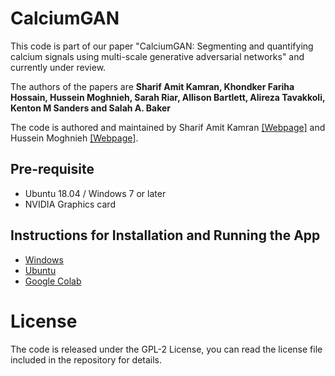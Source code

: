# CalciumGAN

This code is part of our paper "CalciumGAN: Segmenting and quantifying calcium signals using multi-scale generative adversarial networks" and currently under review.

The authors of the papers are <b>Sharif Amit Kamran, Khondker Fariha Hossain, Hussein Moghnieh, Sarah Riar, Allison Bartlett, Alireza Tavakkoli, Kenton M Sanders and Salah A. Baker</b>

The code is authored and maintained by Sharif Amit Kamran [[Webpage]](https://www.sharifamit.com/) and Hussein Moghnieh [[Webpage]](https://medium.com/@husseinmoghnie).

## Pre-requisite
- Ubuntu 18.04 / Windows 7 or later
- NVIDIA Graphics card


## Instructions for Installation and Running the App  
- [Windows](https://github.com/SharifAmit/CalciumGAN/blob/main/Windows_Installation_Guide.md)
- [Ubuntu](https://github.com/SharifAmit/CalciumGAN/blob/main/Ubuntu_Instllation_Guide.md)
- [Google Colab](https://colab.research.google.com/drive/1mlmrOho8D5Cd-eqlV-aZHAYAY-EpEjmj?usp=sharing)
# License

The code is released under the GPL-2 License, you can read the license file included in the repository for details.
